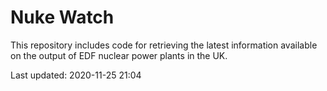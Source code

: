 # Nuke Watch

This repository includes code for retrieving the latest information available on the output of EDF nuclear power plants in the UK.

Last updated: 2020-11-25 21:04
